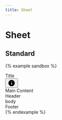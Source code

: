```yaml
---
title: Sheet
---
```


# Sheet

## Standard

{% example sandbox %}
<div class="app">
  <div class="app-bar-wrapper">
    <div class="app-bar app-bar--primary">
      <div class="toolbar">
        <div class="toolbar__title">
          Title
        </div>
        <div class="toolbar__action">
          <button type="button" class="button button--icon" data-controller="toggle" data-toggle-target="#demo-sheet" data-toggle-action="sheet#toggle">
            <svg xmlns="http://www.w3.org/2000/svg" height="24" viewBox="0 0 24 24" width="24"><path d="M0 0h24v24H0V0z" fill="none"/><path d="M12 2C6.48 2 2 6.48 2 12s4.48 10 10 10 10-4.48 10-10S17.52 2 12 2zm0 15c-.55 0-1-.45-1-1v-4c0-.55.45-1 1-1s1 .45 1 1v4c0 .55-.45 1-1 1zm1-8h-2V7h2v2z"/></svg>
          </button>
        </div>
      </div>
    </div>
    <div class="sheet-wrapper">
      <div class="main">
        <div class="main__container">
          Main Content
        </div>
      </div>
      <nav id="demo-sheet" class="sheet" data-controller="sheet">
        <div class="sheet__container">
          <div class="sheet__header">
            <div class="toolbar">
              <div class="toolbar__title">
                Header
              </div>
            </div>
          </div>
          <div class="sheet__body">
            body
          </div>
          <div class="sheet__footer">
            <div class="toolbar">
              <div class="toolbar__title">
                Footer
              </div>
            </div>
          </div>
        </div>
      </nav>
    </div>
  </div>
</div>
{% endexample %}
